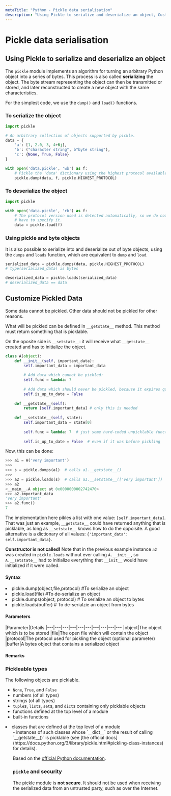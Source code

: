```yaml
---
metaTitle: "Python - Pickle data serialisation"
description: "Using Pickle to serialize and deserialize an object, Customize Pickled Data"
---
```


# Pickle data serialisation



## Using Pickle to serialize and deserialize an object


The `pickle` module implements an algorithm for turning an arbitrary Python object into a series of bytes. This process is also called **serializing** the object. The byte stream representing the object can then be transmitted or stored, and later reconstructed to create a new object with the same characteristics.

For the simplest code, we use the `dump()` and `load()` functions.

### To serialize the object

```py
import pickle

# An arbitrary collection of objects supported by pickle.
data = {
    'a': [1, 2.0, 3, 4+6j],
    'b': ("character string", b"byte string"),
    'c': {None, True, False}
}

with open('data.pickle', 'wb') as f:
    # Pickle the 'data' dictionary using the highest protocol available.
    pickle.dump(data, f, pickle.HIGHEST_PROTOCOL)

```

### To deserialize the object

```py
import pickle

with open('data.pickle', 'rb') as f:
    # The protocol version used is detected automatically, so we do not
    # have to specify it.
    data = pickle.load(f)

```

### Using pickle and byte objects

It is also possible to serialize into and deserialize out of byte objects, using
the `dumps` and `loads` function, which are equivalent to `dump` and `load`.

```py
serialized_data = pickle.dumps(data, pickle.HIGHEST_PROTOCOL)
# type(serialized_data) is bytes

deserialized_data = pickle.loads(serialized_data)
# deserialized_data == data

```



## Customize Pickled Data


Some data cannot be pickled. Other data should not be pickled for other reasons.

What will be pickled can be defined in `__getstate__` method. This method must return something that is picklable.

On the oposite side is `__setstate__`: it will receive what `__getstate__` created and has to initialize the object.

```py
class A(object):
    def __init__(self, important_data):
        self.important_data = important_data
        
        # Add data which cannot be pickled:
        self.func = lambda: 7
        
        # Add data which should never be pickled, because it expires quickly:
        self.is_up_to_date = False
    
    def __getstate__(self):
        return [self.important_data] # only this is needed
    
    def __setstate__(self, state):
        self.important_data = state[0]
        
        self.func = lambda: 7  # just some hard-coded unpicklable function
        
        self.is_up_to_date = False  # even if it was before pickling

```

Now, this can be done:

```py
>>> a1 = A('very important')
>>>
>>> s = pickle.dumps(a1)  # calls a1.__getstate__()
>>>
>>> a2 = pickle.loads(s)  # calls a1.__setstate__(['very important'])
>>> a2
<__main__.A object at 0x0000000002742470>
>>> a2.important_data
'very important'
>>> a2.func()
7

```

The implementation here pikles a list with one value: `[self.important_data]`. That was just an example, `__getstate__` could have returned anything that is picklable, as long as `__setstate__` knows how to do the oppoisite. A good alternative is a dictionary of all values: `{'important_data': self.important_data}`.

**Constructor is not called!**
Note that in the previous example instance `a2` was created in `pickle.loads` without ever calling `A.__init__`, so `A.__setstate__` had to initialize everything that `__init__` would have initialized if it were called.



#### Syntax


<li>
pickle.dump(object,file,protocol) #To serialize an object
</li>
<li>
pickle.load(file) #To de-serialize an object
</li>
<li>
pickle.dumps(object, protocol) # To serialize an object to bytes
</li>
<li>
pickle.loads(buffer) # To de-serialzie an object from bytes
</li>



#### Parameters


|Parameter|Details
|---|---|---|---|---|---|---|---|---|---
|object|The object which is to be stored
|file|The open file which will contain the object
|protocol|The protocol used for pickling the object (optional parameter)
|buffer|A bytes object that contains a serialized object



#### Remarks


### Pickleable types

The following objects are picklable.

- `None`, `True`, and `False`
- numbers (of all types)
- strings (of all types)
- `tuple`s, `list`s, `set`s, and `dict`s containing only picklable objects
- functions defined at the top level of a module
- built-in functions
<li>classes that are defined at the top level of a module
<ul>
- instances of such classes whose `__dict__` or the result of calling `__getstate__()` is picklable (see [the official docs](https://docs.python.org/3/library/pickle.html#pickling-class-instances) for details).

Based on the [official Python documentation](https://docs.python.org/3/library/pickle.html#what-can-be-pickled-and-unpickled).

### `pickle` and security

The pickle module is **not secure**. It should not be used when receiving the serialized data from an untrusted party, such as over the Internet.

